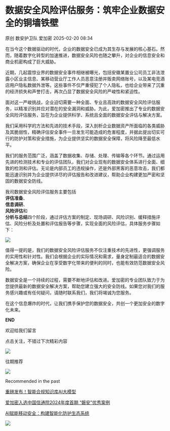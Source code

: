 #  数据安全风险评估服务：筑牢企业数据安全的铜墙铁壁   
原创 数安护卫队  爱加密   2025-02-20 08:34  
  
在当今这个数据驱动的时代，企业的数据安全已成为其生存与发展的核心基石。然而，随着数字化转型的加速推进，数据安全风险也随之攀升，对企业的信息安全和商业机密构成了巨大威胁。  
  
近期，几起震惊业界的数据安全事件相继被曝光，包括安徽某置业公司员工非法泄露小区业主信息、某移动营业厅工作人员恶意注册并贩卖网络账号，以及某电竞酒店用户隐私数据外泄等。这些事件不仅严重侵犯了个人隐私，也给企业带来了沉重的经济损失和声誉打击，再次凸显了数据安全风险的严峻性和紧迫性。  
  
面对这一严峻挑战，企业迫切需要一种全面、专业且高效的数据安全风险评估服务，以精准识别并应对潜在的安全漏洞和威胁。为此，爱加密推出了专业的数据安全风险评估服务，旨在为企业提供科学、系统且全面的数据安全评估与解决方案。  
  
我们采用科学的方法和先进的技术手段，深入剖析企业数据资产所面临的各类威胁及其脆弱性，精确评估安全事件一旦发生可能造成的危害程度，并据此提出切实可行的防护对策和安全措施，为企业提供坚实的数据安全保障，将风险降至最低水平。  
  
我们的服务范围广泛，涵盖了数据收集、存储、处理、传输等各个环节。通过运用先进的检测技术和专业的评估团队，我们对企业现有的数据安全体系进行全面、细致的检测和评估。无论是内部员工的违规操作，还是外部黑客的恶意攻击，我们都能迅速识别并为企业提供详尽的评估报告和改进建议，帮助企业构建更加严密和坚固的数据安全防线。  
  
我司数据安全风险评估服务主要包括  
**评估准备**、  
**信息调研**、  
**风险评估**和  
**分析与总结**四个阶段，通过评估方案的制定、现场调研、风险识别、缓释措施评估、风险分析及处置和评估报告等步骤，实现全面的风险评估，具体服务步骤如下：  
  
![](https://mmbiz.qpic.cn/mmbiz_png/RZdRB1JV5Ccetcmm1EsSKR05X5JK7ibGJYFa4xG8FSsodfp6Fgv7ksJccmB0yYNqQFDrtHVOsK8fX8Z4JUNHpRw/640?wx_fmt=png&from=appmsg "")  
  
值得一提的是，我们的数据安全风险评估服务不仅注重技术的先进性，更强调服务的实用性和针对性。我们会根据企业的实际情况和需求，量身定制最适合的数据安全解决方案，确保企业在享受数字化带来的便利的同时，也能有效防范数据安全风险。  
  
数据安全是一个持续的过程，需要不断地评估和改进。爱加密的专业团队致力于为您提供最新的数据安全解决方案，帮助您建立强大的安全防线。如果您对我们的服务感兴趣或有任何疑问，请随时联系我们，我们将竭诚为您服务。  
  
在这个信息爆炸的时代，让我们携手保护您的数据安全，共创一个更加安全的数字化未来。  
  
**END**  
  
欢迎给我们留言  
  
点击关注，不错过下次精彩内容  
  
  
  
![](https://mmbiz.qpic.cn/mmbiz_png/hTteHHe3QhbWfdLFIQTf8aRCpicxOVskIFGHvib9wFrSvpOkG1prHhy47bGaqjcRHWeZuR0A4TuBLZulsHBp2jYQ/640?wx_fmt=other&wxfrom=5&wx_lazy=1&wx_co=1&tp=webp "")  
  
往期推荐  
  
![](https://mmbiz.qpic.cn/mmbiz_png/ib2rOTTXbaRCpkiapP7gr7ic5WibDjVQhnv7lA7iaDlWwYAFKeCmzovW1vyh58JV9hhCKmwnLSW9zzPBMvkuwaEU1xg/640?wx_fmt=other&wxfrom=5&wx_lazy=1&wx_co=1&tp=webp "")  
  
  
Recommended in the past  
  
[重磅发布！智能合规知识库AI大模型](https://mp.weixin.qq.com/s?__biz=MjM5NzU4NjkyMw==&mid=2650747418&idx=1&sn=cde0b4c8402928d8a36f0fb4f59d0403&scene=21#wechat_redirect)  
  
  
[爱加密入选中国信通院2024年度首期 “磐安”优秀案例](https://mp.weixin.qq.com/s?__biz=MjM5NzU4NjkyMw==&mid=2650747397&idx=1&sn=2eb7e2a2b107e509f93063e57aefa2c9&scene=21#wechat_redirect)  
  
  
[AI赋能移动安全：构建智能化防护生态系统](https://mp.weixin.qq.com/s?__biz=MjM5NzU4NjkyMw==&mid=2650747314&idx=1&sn=00ac9925e9d9b3b3eb0efc23d89ffa49&scene=21#wechat_redirect)  
  
  
![](https://mmbiz.qpic.cn/mmbiz_png/RZdRB1JV5CdTtTop2iaPIKNDqyZ3Yxib4ZjDrAKBia9aBTxpln9WvOjefk2uunjkn0wZnh80LbHVqRWEZQpicAMoyw/640?wx_fmt=other&from=appmsg&wxfrom=5&wx_lazy=1&wx_co=1&tp=webp "")  
  
